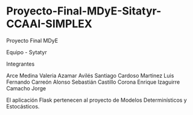 # Proyecto-Final-MDyE-Sitatyr-CCAAI-SIMPLEX
Proyecto Final MDyE

Equipo - Sytatyr

Integrantes

Arce Medina Valeria
Azamar Avilés Santiago
Cardoso Martinez Luis Fernando
Carreón Alonso Sebastián
Castillo Corona Enrique
Izaguirre Camacho Jorge

El aplicación Flask pertenecen al proyecto de Modelos Determinísticos y Estocásticos.
